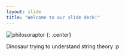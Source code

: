 ```yaml
---
layout: slide
title: "Welcome to our slide deck!"
---
```


![philosoraptor](https://cloud.githubusercontent.com/assets/16547949/25401001/66d677c6-29c2-11e7-9b12-263e036c236e.jpg)
{: .center}

Dinosaur trying to understand string theory :p

